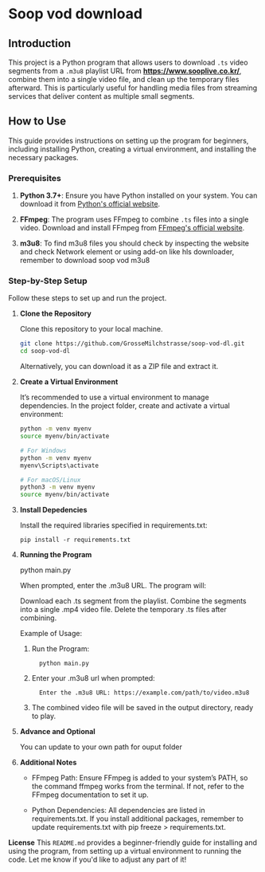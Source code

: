 # Soop vod download

## Introduction

This project is a Python program that allows users to download `.ts` video segments from a `.m3u8` playlist URL from **https://www.sooplive.co.kr/**, combine them into a single video file, and clean up the temporary files afterward. This is particularly useful for handling media files from streaming services that deliver content as multiple small segments.

## How to Use

This guide provides instructions on setting up the program for beginners, including installing Python, creating a virtual environment, and installing the necessary packages.

### Prerequisites

1. **Python 3.7+**: Ensure you have Python installed on your system. You can download it from [Python's official website](https://www.python.org/downloads/).

2. **FFmpeg**: The program uses FFmpeg to combine `.ts` files into a single video. Download and install FFmpeg from [FFmpeg's official website](https://ffmpeg.org/download.html).

3. **m3u8**: To find m3u8 files you should check by inspecting the website and check Network element or using add-on like hls downloader, remember to download soop vod m3u8

### Step-by-Step Setup

Follow these steps to set up and run the project.

1. **Clone the Repository**

   Clone this repository to your local machine.
   ```bash
   git clone https://github.com/GrosseMilchstrasse/soop-vod-dl.git
   cd soop-vod-dl
   ```
   Alternatively, you can download it as a ZIP file and extract it.

2. **Create a Virtual Environment**

    It’s recommended to use a virtual environment to manage dependencies. In the project folder, create and activate a virtual environment:
    ```bash
    python -m venv myenv
    source myenv/bin/activate

    # For Windows
    python -m venv myenv
    myenv\Scripts\activate

    # For macOS/Linux
    python3 -m venv myenv
    source myenv/bin/activate

3. **Install Depedencies**

    Install the required libraries specified in requirements.txt:
   
       pip install -r requirements.txt

5. **Running the Program**

    python main.py

    When prompted, enter the .m3u8 URL. The program will:

      Download each .ts segment from the playlist.
      Combine the segments into a single .mp4 video file.
      Delete the temporary .ts files after combining.

    Example of Usage:

   1. Run the Program:

            python main.py
        
   2. Enter your .m3u8 url when prompted:

            Enter the .m3u8 URL: https://example.com/path/to/video.m3u8

   3. The combined video file will be saved in the output directory, ready to play.

6. **Advance and Optional**

    You can update to your own path for ouput folder

7. **Additional Notes**

    - FFmpeg Path: Ensure FFmpeg is added to your system’s PATH, so the command ffmpeg works from the terminal. If not, refer to the FFmpeg documentation to set it up.

    - Python Dependencies: All dependencies are listed in requirements.txt. If you install additional packages, remember to update requirements.txt with pip freeze > requirements.txt.

**License**
This `README.md` provides a beginner-friendly guide for installing and using the program, from setting up a virtual environment to running the code. Let me know if you'd like to adjust any part of it!

